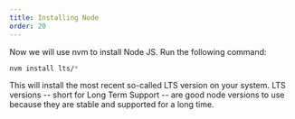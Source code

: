 ```yaml
---
title: Installing Node
order: 20
---
```


Now we will use nvm to install Node JS. Run the following command:

```bash
nvm install lts/*
```

This will install the most recent so-called LTS version on your system.
LTS versions -- short for Long Term Support -- are good node versions
to use because they are stable and supported for a long time.

